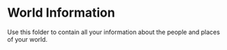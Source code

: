 # World Information
Use this folder to contain all your information about the people and places of your world.